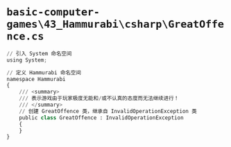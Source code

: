 # `basic-computer-games\43_Hammurabi\csharp\GreatOffence.cs`

```py
// 引入 System 命名空间
using System;

// 定义 Hammurabi 命名空间
namespace Hammurabi
{
    /// <summary>
    /// 表示游戏由于玩家极度无能和/或不认真的态度而无法继续进行！
    /// </summary>
    // 创建 GreatOffence 类，继承自 InvalidOperationException 类
    public class GreatOffence : InvalidOperationException
    {
    }
}
```